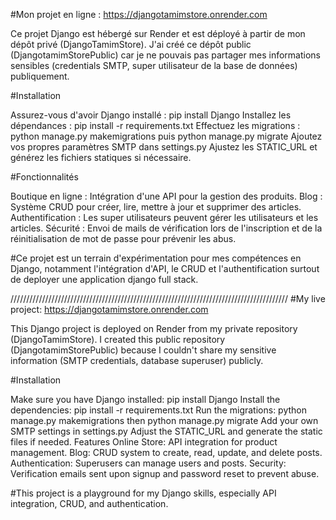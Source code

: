 #Mon projet en ligne : https://djangotamimstore.onrender.com

Ce projet Django est hébergé sur Render et est déployé à partir de mon dépôt privé (DjangoTamimStore). J'ai créé ce dépôt public (DjangotamimStorePublic) car je ne pouvais pas partager mes informations sensibles (credentials SMTP, super utilisateur de la base de données) publiquement.

#Installation

Assurez-vous d'avoir Django installé : pip install Django
Installez les dépendances : pip install -r requirements.txt
Effectuez les migrations : python manage.py makemigrations puis python manage.py migrate
Ajoutez vos propres paramètres SMTP dans settings.py
Ajustez les STATIC_URL et générez les fichiers statiques si nécessaire.

#Fonctionnalités

Boutique en ligne : Intégration d'une API pour la gestion des produits.
Blog : Système CRUD pour créer, lire, mettre à jour et supprimer des articles.
Authentification : Les super utilisateurs peuvent gérer les utilisateurs et les articles.
Sécurité : Envoi de mails de vérification lors de l'inscription et de la réinitialisation de mot de passe pour prévenir les abus.


#Ce projet est un terrain d'expérimentation pour mes compétences en Django, notamment l'intégration d'API, le CRUD et l'authentification surtout de deployer une application django full stack.

////////////////////////////////////////////////////////////////////////////////////////
#My live project: https://djangotamimstore.onrender.com

This Django project is deployed on Render from my private repository (DjangoTamimStore). I created this public repository (DjangotamimStorePublic) because I couldn't share my sensitive information (SMTP credentials, database superuser) publicly.

#Installation

Make sure you have Django installed: pip install Django
Install the dependencies: pip install -r requirements.txt
Run the migrations: python manage.py makemigrations then python manage.py migrate
Add your own SMTP settings in settings.py
Adjust the STATIC_URL and generate the static files if needed.
Features
Online Store: API integration for product management.
Blog: CRUD system to create, read, update, and delete posts.
Authentication: Superusers can manage users and posts.
Security: Verification emails sent upon signup and password reset to prevent abuse.


#This project is a playground for my Django skills, especially API integration, CRUD, and authentication.
